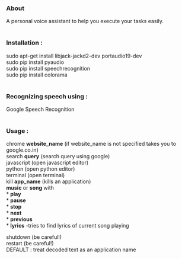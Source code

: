 <h3>About</h3>
A personal voice assistant to help you execute your tasks easily.<br>
<br>
<h3>Installation :</h3>
sudo apt-get install libjack-jackd2-dev portaudio19-dev<br>
sudo pip install pyaudio<br>
sudo pip install speechrecognition<br>
sudo pip install colorama<br>
<br>
<h3>Recognizing speech using :</h3>
Google Speech Recognition<br>
<br>
<h3>Usage :</h3>
chrome <b>website_name</b> (if website_name is not specified takes you to google.co.in)<br>
search <b>query</b> (search query using google)<br>
javascript (open javascript editor)<br>
python (open python editor)<br>
terminal (open terminal)<br>
kill <b>app_name</b> (kills an application)<br>
<b>music</b> or <b>song</b> with<br>
  * <b>play</b><br>
  * <b>pause</b><br>
  * <b>stop</b><br>
  * <b>next</b><br>
  * <b>previous</b><br>
  * <b>lyrics</b> -tries to find lyrics of current song playing<br>
  
shutdown (be careful!)<br>
restart (be careful!)<br>
DEFAULT : treat decoded text as an application name<br>
